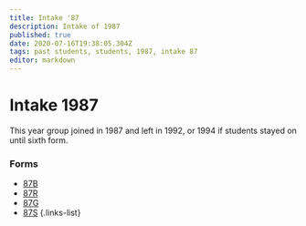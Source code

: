 ```yaml
---
title: Intake '87
description: Intake of 1987
published: true
date: 2020-07-16T19:38:05.304Z
tags: past students, students, 1987, intake 87
editor: markdown
---
```


# Intake 1987
This year group joined in 1987 and left in 1992, or 1994 if students stayed on until sixth form.

### Forms
- [87B](/students/past/intake-87/b)
- [87R](/students/past/intake-87/r)
- [87G](/students/past/intake-87/g)
- [87S](/students/past/intake-87/s)
{.links-list}
